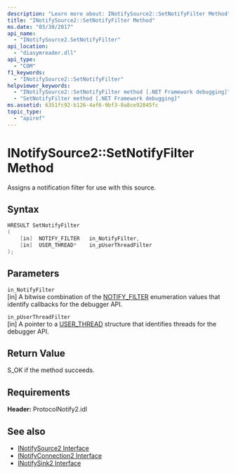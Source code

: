 ```yaml
---
description: "Learn more about: INotifySource2::SetNotifyFilter Method"
title: "INotifySource2::SetNotifyFilter Method"
ms.date: "03/30/2017"
api_name: 
  - "INotifySource2.SetNotifyFilter"
api_location: 
  - "diasymreader.dll"
api_type: 
  - "COM"
f1_keywords: 
  - "INotifySource2::SetNotifyFilter"
helpviewer_keywords: 
  - "INotifySource2::SetNotifyFilter method [.NET Framework debugging]"
  - "SetNotifyFilter method [.NET Framework debugging]"
ms.assetid: 6351fc92-b126-4af6-9bf3-0a8ce92845fc
topic_type: 
  - "apiref"
---
```

# INotifySource2::SetNotifyFilter Method

Assigns a notification filter for use with this source.  
  
## Syntax  
  
```cpp  
HRESULT SetNotifyFilter  
(  
    [in]  NOTIFY_FILTER   in_NotifyFilter,  
    [in]  USER_THREAD*    in_pUserThreadFilter  
);  
```  
  
## Parameters  

 `in_NotifyFilter`  
 [in] A bitwise combination of the [NOTIFY_FILTER](notify-filter-enumeration.md) enumeration values that identify callbacks for the debugger API.  
  
 `in_pUserThreadFilter`  
 [in] A pointer to a [USER_THREAD](user-thread-structure.md) structure that identifies threads for the debugger API.  
  
## Return Value  

 S_OK if the method succeeds.  
  
## Requirements  

 **Header:** ProtocolNotify2.idl  
  
## See also

- [INotifySource2 Interface](inotifysource2-interface.md)
- [INotifyConnection2 Interface](inotifyconnection2-interface.md)
- [INotifySink2 Interface](inotifysink2-interface.md)

